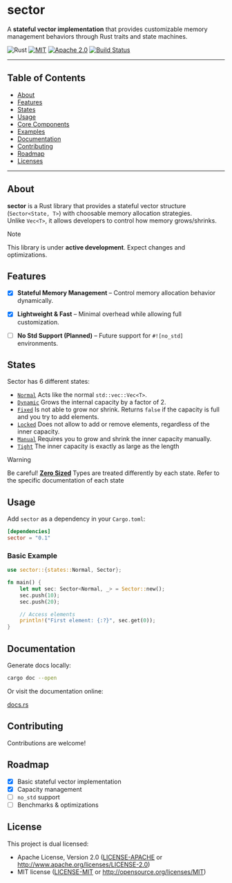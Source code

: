 # sector

A **stateful vector implementation** that provides customizable memory management behaviors through Rust traits and state machines.

![Rust](https://img.shields.io/badge/Rust-1.70%2B-orange)
[![MIT](https://img.shields.io/badge/License-MIT-blue.svg)](./LICENSE-MIT)
[![Apache 2.0](https://img.shields.io/badge/License-APACHE%202.0-blue.svg)](./LICENSE-MIT)
[![Build Status](https://img.shields.io/github/actions/workflow/status/Dari-OS/sector/ci.yml?branch=main)](https://github.com/Dari-OS/sector/actions)

---

## Table of Contents

- [About](#about)
- [Features](#features)
- [States](#states)
- [Usage](#usage)
- [Core Components](#core-components)
- [Examples](#examples)
- [Documentation](#documentation)
- [Contributing](#contributing)
- [Roadmap](#roadmap)
- [Licenses](#license)

---

## About

**sector** is a Rust library that provides a stateful vector structure (`Sector<State, T>`) with choosable memory allocation strategies.  
Unlike `Vec<T>`, it allows developers to control how memory grows/shrinks.

> [!NOTE]
> This library is under **active development**. Expect changes and optimizations.

## Features

- [x] **Stateful Memory Management** – Control memory allocation behavior dynamically.

- [x] **Lightweight & Fast** – Minimal overhead while allowing full customization.

- [ ] **No Std Support (Planned)** – Future support for `#![no_std]` environments.

## States

Sector has 6 different states:

- [`Normal`] Acts like the normal `std::vec::Vec<T>`.
- [`Dynamic`] Grows the internal capacity by a factor of 2.
- [`Fixed`] Is not able to grow nor shrink. Returns `false` if the capacity is full and you try to add elements.
- [`Locked`] Does not allow to add or remove elements, regardless of the inner capacity.
- [`Manual`] Requires you to grow and shrink the inner capacity manually.
- [`Tight`] The inner capacity is exactly as large as the length

> [!WARNING]
> Be careful!
> [**Zero Sized**](https://doc.rust-lang.org/nomicon/exotic-sizes.html) Types are treated differently by each state.
> Refer to the specific documentation of each state

[`Normal`]: ./src/states/normal.rs#L7
[`Dynamic`]: ./src/states/dynamic.rs#L7
[`Fixed`]: ./src/states/fixed.rs#L14
[`Locked`]: ./src/states/locked.rs#L7
[`Manual`]: ./src/states/manual.rs#L7
[`Tight`]: ./src/states/tight.rs#L7

## Usage

Add `sector` as a dependency in your `Cargo.toml`:

```toml
[dependencies]
sector = "0.1"
```

### Basic Example

```rust
use sector::{states::Normal, Sector};

fn main() {
    let mut sec: Sector<Normal, _> = Sector::new();
    sec.push(10);
    sec.push(20);

    // Access elements
    println!("First element: {:?}", sec.get(0));
}
```

## Documentation

Generate docs locally:

```sh
cargo doc --open
```

Or visit the documentation online:

[docs.rs](https://docs.rs/sector/latest/sector/)

## Contributing

Contributions are welcome!

## Roadmap

- [x] Basic stateful vector implementation
- [x] Capacity management
- [ ] `no_std` support
- [ ] Benchmarks & optimizations

## License

This project is dual licensed:

- Apache License, Version 2.0
  ([LICENSE-APACHE](LICENSE-APACHE) or http://www.apache.org/licenses/LICENSE-2.0)
- MIT license
  ([LICENSE-MIT](LICENSE-MIT) or http://opensource.org/licenses/MIT)
